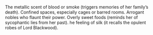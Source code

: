The metallic scent of blood or smoke (triggers memories of her family’s death).
Confined spaces, especially cages or barred rooms.
Arrogant nobles who flaunt their power.
Overly sweet foods (reminds her of sycophantic lies from her past).
he feeling of silk (it recalls the opulent robes of Lord Blackwood).